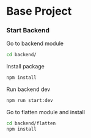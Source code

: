 # Base Project

### Start Backend

Go to backend module
```bash
cd backend/
```
Install package
```bash
npm install
```

Run backend dev
```bash
npm run start:dev
```

Go to flatten module and install
```bash
cd backend/flatten
npm install
```
